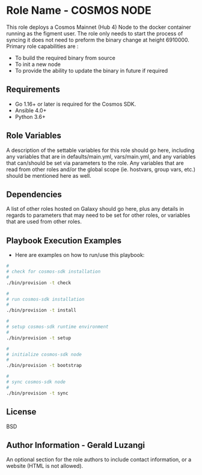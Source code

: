 Role Name - COSMOS NODE
========================

This role deploys a Cosmos Mainnet (Hub 4) Node to the docker container running as the figment user. The role only needs to start the process of syncing it does not need to preform the binary change at height 6910000. Primary role capabilities are :

- To build the required binary from source
- To init a new node
- To provide the ability to update the binary in future if required

Requirements
------------

- Go 1.16+ or later is required for the Cosmos SDK.
- Ansible 4.0+
- Python 3.6+

Role Variables
--------------

A description of the settable variables for this role should go here, including any variables that are in defaults/main.yml, vars/main.yml, and any variables that can/should be set via parameters to the role. Any variables that are read from other roles and/or the global scope (ie. hostvars, group vars, etc.) should be mentioned here as well.

Dependencies
------------

A list of other roles hosted on Galaxy should go here, plus any details in regards to parameters that may need to be set for other roles, or variables that are used from other roles.

Playbook Execution Examples
---------------------------

- Here are examples on how to run/use this playbook:

```bash
#
# check for cosmos-sdk installation
#
./bin/provision -t check

#
# run cosmos-sdk installation
#
./bin/provision -t install

#
# setup cosmos-sdk runtime environment
#
./bin/provision -t setup

#
# initialize cosmos-sdk node
#
./bin/provision -t bootstrap

#
# sync cosmos-sdk node
#
./bin/provision -t sync

```

License
-------

BSD

Author Information - Gerald Luzangi
-----------------------------------

An optional section for the role authors to include contact information, or a website (HTML is not allowed).
